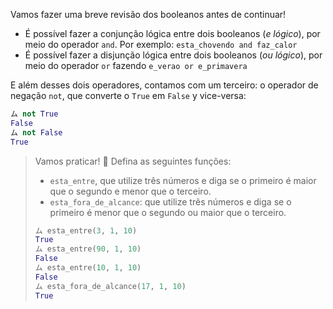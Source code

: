 Vamos fazer uma breve revisão dos booleanos antes de continuar!

* É possível fazer a conjunção lógica entre dois booleanos (_e lógico_), por meio do operador `and`. Por exemplo: `esta_chovendo and faz_calor`
* É possível fazer a disjunção lógica entre dois booleanos (_ou lógico_), por meio do operador `or` fazendo `e_verao or e_primavera`

E além desses dois operadores, contamos com um terceiro: o operador de negação `not`, que converte o `True` em `False` y vice-versa:

```python
ム not True
False
ム not False
True
```

> Vamos praticar! :muscle: Defina as seguintes funções:
>
> * `esta_entre`, que utilize três números e diga se o primeiro é maior que o segundo e menor que o terceiro.
> * `esta_fora_de_alcance`: que utilize três números e diga se o primeiro é menor que o segundo ou maior que o terceiro.
>
> ```python
> ム esta_entre(3, 1, 10)
> True
> ム esta_entre(90, 1, 10)
> False
> ム esta_entre(10, 1, 10)
> False
> ム esta_fora_de_alcance(17, 1, 10)
> True
> ```
>
